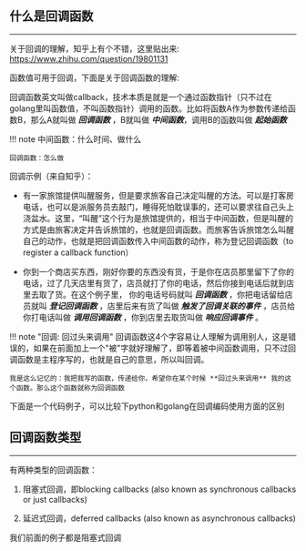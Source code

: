 ## **什么是回调函数**

---

关于回调的理解，知乎上有个不错，这里贴出来: https://www.zhihu.com/question/19801131

函数值可用于回调，下面是关于回调函数的理解:

回调函数英文叫做callback，技术本质是就是一个通过函数指针（只不过在golang里叫函数值，不叫函数指针）调用的函数。比如将函数A作为参数传递给函数B，那么A就叫做 ***回调函数*** ，B就叫做 ***中间函数***，调用B的函数叫做 ***起始函数***

!!! note
	中间函数：什么时间、做什么

	回调函数：怎么做

回调示例（来自知乎）：

- 有一家旅馆提供叫醒服务，但是要求旅客自己决定叫醒的方法。可以是打客房电话，也可以是派服务员去敲门，睡得死怕耽误事的，还可以要求往自己头上浇盆水。这里，“叫醒”这个行为是旅馆提供的，相当于中间函数，但是叫醒的方式是由旅客决定并告诉旅馆的，也就是回调函数。而旅客告诉旅馆怎么叫醒自己的动作，也就是把回调函数传入中间函数的动作，称为登记回调函数（to register a callback function）

- 你到一个商店买东西，刚好你要的东西没有货，于是你在店员那里留下了你的电话，过了几天店里有货了，店员就打了你的电话，然后你接到电话后就到店里去取了货。在这个例子里， 你的电话号码就叫 ***回调函数*** ，你把电话留给店员就叫 ***登记回调函数*** ，店里后来有货了叫做 ***触发了回调关联的事件*** ，店员给你打电话叫做 ***调用回调函数*** ，你到店里去取货叫做 ***响应回调事件***  。

!!! note "回调: 回过头来调用"
	回调函数这4个字容易让人理解为调用别人，这是错误的，如果在前面加上一个"被"字就好理解了，即等着被中间函数调用，只不过回调函数是主程序写的，也就是自己的意思，所以叫回调。

	我是这么记忆的：我把我写的函数，传递给你，希望你在某个时候 **回过头来调用** 我的这个函数。那么这个函数就称为回调函数

下面是一个代码例子，可以比较下python和golang在回调编码使用方面的区别

## **回调函数类型**

---

有两种类型的回调函数：

1. 阻塞式回调，即blocking callbacks (also known as synchronous callbacks or just callbacks)

2. 延迟式回调，deferred callbacks (also known as asynchronous callbacks)

我们前面的例子都是阻塞式回调
